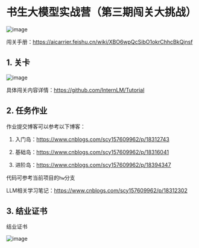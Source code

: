# 书生大模型实战营（第三期闯关大挑战）

![image](https://github.com/user-attachments/assets/93ff2412-777c-4619-812b-0134eb327cf3)

闯关手册：https://aicarrier.feishu.cn/wiki/XBO6wpQcSibO1okrChhcBkQjnsf

## 1. 关卡

![image](https://github.com/user-attachments/assets/7678811b-4158-4ad4-8161-ac5ba1730c13)

具体闯关内容详情：https://github.com/InternLM/Tutorial

## 2. 任务作业

作业提交博客可以参考以下博客：

1. 入门岛：https://www.cnblogs.com/scy157609962/p/18312743

2. 基础岛：https://www.cnblogs.com/scy157609962/p/18316041

3. 进阶岛：https://www.cnblogs.com/scy157609962/p/18394347

代码可参考当前项目的`hw`分支

LLM相关学习笔记：https://www.cnblogs.com/scy157609962/p/18312302

## 3. 结业证书

结业证书

![image](./assets/书生大模型-结业证书.png)
